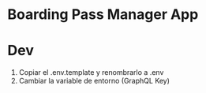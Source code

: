 # Boarding Pass Manager App

# Dev

1. Copiar el .env.template y renombrarlo a .env
2. Cambiar la variable de entorno (GraphQL Key)